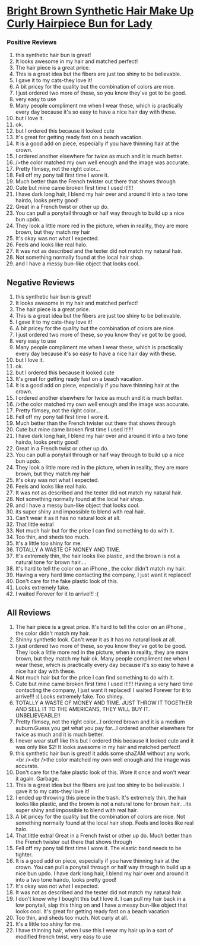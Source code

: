 # [Bright Brown Synthetic Hair Make Up Curly Hairpiece Bun for Lady](https://products.checkmycream.com/products/Bright-Brown-Synthetic-Hair-Make-Up-Curly-Hairpiece-Bun-for-Lady.html)

### Positive Reviews

<ol>
      <li>this synthetic hair bun is great!</li>
      <li>It looks awesome in my hair and matched perfect!</li>
      <li>The hair piece is a great price.</li>
      <li>This is a great idea but the fibers are just too shiny to be believable.</li>
      <li>I gave it to my cats-they love it!</li>
      <li>A bit pricey for the quality but the combination of colors are nice.  </li>
      <li>I just ordered two more of these, so you know they&#x27;ve got to be good.</li>
      <li>very easy to use</li>
      <li>Many people compliment me when I wear these, which is practically every day because it&#x27;s so easy to have a nice hair day with these.</li>
      <li>but I love it.</li>
      <li>ok.</li>
      <li>but I ordered this because it looked cute</li>
      <li>It&#x27;s great for getting ready fast on a beach vacation.</li>
      <li>It is a good add on piece, especially if you have thinning hair at the crown.</li>
      <li>I ordered another elsewhere for twice as much and it is much better.</li>
      <li>/&gt;the color matched my own well enough and the image was accurate.</li>
      <li>Pretty flimsey, not the right color...</li>
      <li>Fell off my pony tail first time I wore it.</li>
      <li>Much better than the French twister out there that shows through</li>
      <li>Cute but mine came broken first time I used it!!!!</li>
      <li>I have dark long hair, I blend my hair over and around it into a two tone hairdo, looks pretty good!</li>
      <li>Great in a French twist or other up do.  </li>
      <li>You can pull a ponytail through or half way through to build up a nice bun updo.</li>
      <li>They look a little more red in the picture, when in reality, they are more brown, but they match my hair</li>
      <li>It&#x27;s okay was not what I expected.</li>
      <li>Feels and looks like real halo.</li>
      <li>It was not as described and the texter did not match my natural hair.</li>
      <li>Not something normally found at the local hair shop.  </li>
      <li>and I have a messy bun-like object that looks cool.</li>
</ol>


<h2>Negative Reviews</h2>
<ol>
<li> this synthetic hair bun is great!</li>
<li> It looks awesome in my hair and matched perfect!</li>
<li> The hair piece is a great price.</li>
<li> This is a great idea but the fibers are just too shiny to be believable.</li>
<li> I gave it to my cats-they love it!</li>
<li> A bit pricey for the quality but the combination of colors are nice.  </li>
<li> I just ordered two more of these, so you know they&#x27;ve got to be good.</li>
<li> very easy to use</li>
<li> Many people compliment me when I wear these, which is practically every day because it&#x27;s so easy to have a nice hair day with these.</li>
<li> but I love it.</li>
<li> ok.</li>
<li> but I ordered this because it looked cute</li>
<li> It&#x27;s great for getting ready fast on a beach vacation.</li>
<li> It is a good add on piece, especially if you have thinning hair at the crown.</li>
<li> I ordered another elsewhere for twice as much and it is much better.</li>
<li> /&gt;the color matched my own well enough and the image was accurate.</li>
<li> Pretty flimsey, not the right color...</li>
<li> Fell off my pony tail first time I wore it.</li>
<li> Much better than the French twister out there that shows through</li>
<li> Cute but mine came broken first time I used it!!!!</li>
<li> I have dark long hair, I blend my hair over and around it into a two tone hairdo, looks pretty good!</li>
<li> Great in a French twist or other up do.  </li>
<li> You can pull a ponytail through or half way through to build up a nice bun updo.</li>
<li> They look a little more red in the picture, when in reality, they are more brown, but they match my hair</li>
<li> It&#x27;s okay was not what I expected.</li>
<li> Feels and looks like real halo.</li>
<li> It was not as described and the texter did not match my natural hair.</li>
<li> Not something normally found at the local hair shop.  </li>
<li> and I have a messy bun-like object that looks cool.</li>
<li> its super shiny and impossible to blend with real hair.</li>
<li> Can&#x27;t wear it as it has no natural look at all.</li>
<li> That little extra!  </li>
<li> Not much hair but for the price I can find something to do with it.</li>
<li> Too thin, and sheds too much.</li>
<li> It&#x27;s a little too shiny for me.</li>
<li> TOTALLY A WASTE OF MONEY AND TIME.</li>
<li> It&#x27;s extremely thin, the hair looks like plastic, and the brown is not a natural tone for brown hair....</li>
<li> It&#x27;s hard to tell the color on an iPhone , the color didn&#x27;t match my hair.</li>
<li> Having a very hard time contacting the company, I just want it replaced!</li>
<li> Don&#x27;t care for the fake plastic look of this.</li>
<li> Looks extremely fake.</li>
<li> I waited Forever for it to arrive!!! :(</li>
</ol>

<h2>All Reviews</h2>

<ol>
    <li> The hair piece is a great price. It&#x27;s hard to tell the color on an iPhone , the color didn&#x27;t match my hair.</li>
    <li> Shinny synthetic look.  Can&#x27;t wear it as it has no natural look at all.</li>
    <li> I just ordered two more of these, so you know they&#x27;ve got to be good. They look a little more red in the picture, when in reality, they are more brown, but they match my hair ok. Many people compliment me when I wear these, which is practically every day because it&#x27;s so easy to have a nice hair day with these.</li>
    <li> Not much hair but for the price I can find something to do with it.</li>
    <li> Cute but mine came broken first time I used it!!!! Having a very hard time contacting the company, I just want it replaced! I waited Forever for it to arrive!!! :( Looks extremely fake. Too shiney.</li>
    <li> TOTALLY A WASTE OF MONEY AND TIME. JUST THROW IT TOGETHER AND SELL IT TO THE AMERICANS, THEY WILL BUY IT.  UNBELIEVEABLE!!</li>
    <li> Pretty flimsey, not the right color...I ordered brown and it is a medium auburn.Guess you get what you pay for...I ordered another elsewhere for twice as much and it is much better.</li>
    <li> I never wear stuff like this but I ordered this because it looked cute and it was only like $2! It looks awesome in my hair and matched perfect!</li>
    <li> this synthetic hair bun is great! it adds some shaZAM without any work.&lt;br /&gt;&lt;br /&gt;the color matched my own well enough and the image was accurate.</li>
    <li> Don&#x27;t care for the fake plastic look of this. Wore it once and won&#x27;t wear it again. Garbage.</li>
    <li> This is a great idea but the fibers are just too shiny to be believable. I gave it to my cats-they love it!</li>
    <li> I ended up throwing this piece in the trash. It&#x27;s extremely thin, the hair looks like plastic, and the brown is not a natural tone for brown hair....its super shiny and impossible to blend with real hair.</li>
    <li> A bit pricey for the quality but the combination of colors are nice.  Not something normally found at the local hair shop.  Feels and looks like real halo.</li>
    <li> That little extra!  Great in a French twist or other up do.  Much better than the French twister out there that shows through</li>
    <li> Fell off my pony tail first time I wore it. The elastic band needs to be tighter.</li>
    <li> It is a good add on piece, especially if you have thinning hair at the crown. You can pull a ponytail through or half way through to build up a nice bun updo. I have dark long hair, I blend my hair over and around it into a two tone hairdo, looks pretty good!</li>
    <li> It&#x27;s okay was not what I expected.</li>
    <li> It was not as described and the texter did not match my natural hair.</li>
    <li> I don&#x27;t know why I bought this but I love it. I can pull my hair back in a low ponytail, slap this thing on and I have a messy bun-like object that looks cool. It&#x27;s great for getting ready fast on a beach vacation.</li>
    <li> Too thin, and sheds too much. Not curly at all.</li>
    <li> It&#x27;s a little too shiny for me.</li>
    <li> I have thinning hair, when I use this I wear my hair up in a sort of modified french twist. very easy to use</li>
</ol>




